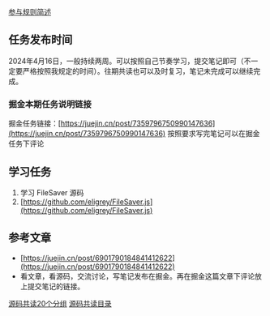 [参与规则简述](https://www.yuque.com/ruochuan12/notice/gm51y6?view=doc_embed)
## 任务发布时间
2024年4月16日，一般持续两周。可以按照自己节奏学习，提交笔记即可（不一定要严格按照我规定的时间）。往期共读也可以及时复习，笔记未完成可以继续完成。
### 掘金本期任务说明链接

掘金任务链接：[https://juejin.cn/post/7359796750990147636](https://juejin.cn/post/7359796750990147636)
按照要求写完笔记可以在掘金任务下评论
## 学习任务

1. 学习 FileSaver 源码
2. [https://github.com/eligrey/FileSaver.js](https://github.com/eligrey/FileSaver.js)
## 参考文章

- [https://juejin.cn/post/6901790184841412622](https://juejin.cn/post/6901790184841412622)
- 看文章，看源码，交流讨论，写笔记发布在掘金。再在掘金这篇文章下评论放上提交笔记的链接。


[源码共读20个分组](https://www.yuque.com/go/doc/56866898?view=doc_embed)
[源码共读目录](https://www.yuque.com/go/doc/55657026?view=doc_embed)
